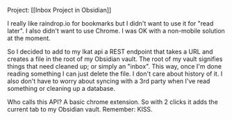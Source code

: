Project: [[Inbox Project in Obsidian]]

 I really like raindrop.io for bookmarks but I didn't want to use it for "read later". I also didn't want to use Chrome. I was OK with a non-mobile solution at the moment. 
 
 So I decided to add to my lkat api a REST endpoint that takes a URL and creates a file in the root of my Obsidian vault. The root of my vault signifies things that need cleaned up; or simply an "inbox". This way, once I'm done reading something I can just delete the file. I don't care about history of it. I also don't have to worry about syncing with a 3rd party  when I've read something or cleaning up a database.

 Who calls this API? A basic chrome extension. So with 2 clicks it adds the current tab to my Obsidian vault. Remember: KISS.
